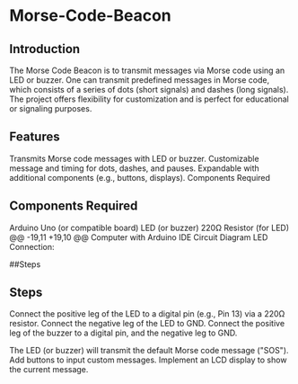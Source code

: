 # Morse-Code-Beacon

## Introduction
The Morse Code Beacon is to transmit messages via Morse code using an LED or buzzer. One can transmit predefined messages in Morse code, which consists of a series of dots (short signals) and dashes (long signals).
The project offers flexibility for customization and is perfect for educational or signaling purposes.

## Features
Transmits Morse code messages with LED or buzzer.
Customizable message and timing for dots, dashes, and pauses.
Expandable with additional components (e.g., buttons, displays).
Components Required

## Components Required
Arduino Uno (or compatible board)
LED (or buzzer)
220Ω Resistor (for LED)
@@ -19,11 +19,10 @@ Computer with Arduino IDE
Circuit Diagram
LED Connection:

##Steps
## Steps
Connect the positive leg of the LED to a digital pin (e.g., Pin 13) via a 220Ω resistor.
Connect the negative leg of the LED to GND.
Connect the positive leg of the buzzer to a digital pin, and the negative leg to GND.

The LED (or buzzer) will transmit the default Morse code message ("SOS").
Add buttons to input custom messages.
Implement an LCD display to show the current message.
